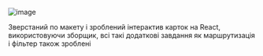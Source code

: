 ![image](https://user-images.githubusercontent.com/110050090/233870028-e04badcd-2a15-4acf-981d-cbfa2e291f49.png)

Зверстаний по макету і зроблений інтерактив карток на React, використовуючи зборщик, всі такі додаткові завдання як маршрутизація і фільтер також зроблені
